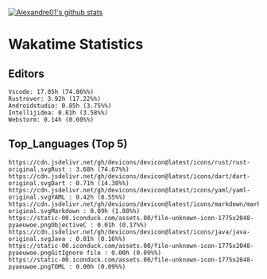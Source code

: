 [![Alexandre01's github stats](https://github-readme-stats.vercel.app/api?username=Alexandre01Dev&theme=dracula&count_private=true)](https://github.com/anuraghazra/github-readme-stats)
<!--
**Alexandre01Dev/Alexandre01Dev** is a ✨ _special_ ✨ repository because its `README.md` (this file) appears on your GitHub profile.

Here are some ideas to get you started:

- 🔭 I’m currently working on ...
- 🌱 I’m currently learning ...
- 👯 I’m looking to collaborate on ...
- 🤔 I’m looking for help with ...
- 💬 Ask me about ...
- 📫 How to reach me: ...
- 😄 Pronouns: ...
- ⚡ Fun fact: ...
-->

<!-- START_WAKATIME_BLOCK -->
# Wakatime Statistics

## Editors

```text
Vscode: 17.05h (74.86%%)
Rustrover: 3.92h (17.22%%)
Androidstudio: 0.85h (3.75%%)
Intellijidea: 0.81h (3.58%%)
Webstorm: 0.14h (0.60%%)
```

## Top_Languages (Top 5)

```text
https://cdn.jsdelivr.net/gh/devicons/devicon@latest/icons/rust/rust-original.svgRust : 3.68h (74.67%%)
https://cdn.jsdelivr.net/gh/devicons/devicon@latest/icons/dart/dart-original.svgDart : 0.71h (14.38%%)
https://cdn.jsdelivr.net/gh/devicons/devicon@latest/icons/yaml/yaml-original.svgYAML : 0.42h (8.55%%)
https://cdn.jsdelivr.net/gh/devicons/devicon@latest/icons/markdown/markdown-original.svgMarkdown : 0.09h (1.88%%)
https://static-00.iconduck.com/assets.00/file-unknown-icon-1775x2048-pyaeuwoe.pngObjectiveC : 0.01h (0.17%%)
https://cdn.jsdelivr.net/gh/devicons/devicon@latest/icons/java/java-original.svgJava : 0.01h (0.16%%)
https://static-00.iconduck.com/assets.00/file-unknown-icon-1775x2048-pyaeuwoe.pngGitIgnore file : 0.00h (0.09%%)
https://static-00.iconduck.com/assets.00/file-unknown-icon-1775x2048-pyaeuwoe.pngTOML : 0.00h (0.09%%)
```

<!-- END_WAKATIME_BLOCK -->
